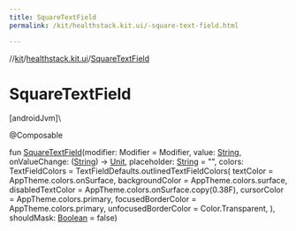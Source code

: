 ```yaml
---
title: SquareTextField
permalink: /kit/healthstack.kit.ui/-square-text-field.html

---
```

//[kit](../../index.html)/[healthstack.kit.ui](index.html)/[SquareTextField](-square-text-field.html)



# SquareTextField



[androidJvm]\




@Composable



fun [SquareTextField](-square-text-field.html)(modifier: Modifier = Modifier, value: [String](https://kotlinlang.org/api/latest/jvm/stdlib/kotlin/-string/index.html), onValueChange: ([String](https://kotlinlang.org/api/latest/jvm/stdlib/kotlin/-string/index.html)) -&gt; [Unit](https://kotlinlang.org/api/latest/jvm/stdlib/kotlin/-unit/index.html), placeholder: [String](https://kotlinlang.org/api/latest/jvm/stdlib/kotlin/-string/index.html) = &quot;&quot;, colors: TextFieldColors = TextFieldDefaults.outlinedTextFieldColors(
        textColor = AppTheme.colors.onSurface,
        backgroundColor = AppTheme.colors.surface,
        disabledTextColor = AppTheme.colors.onSurface.copy(0.38F),
        cursorColor = AppTheme.colors.primary,
        focusedBorderColor = AppTheme.colors.primary,
        unfocusedBorderColor = Color.Transparent,
    ), shouldMask: [Boolean](https://kotlinlang.org/api/latest/jvm/stdlib/kotlin/-boolean/index.html) = false)





